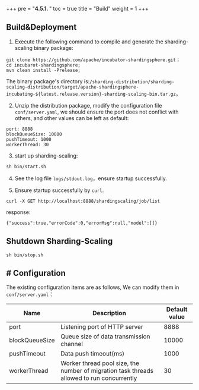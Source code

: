 +++
pre = "<b>4.5.1. </b>"
toc = true
title = "Build"
weight = 1
+++

## Build&Deployment

1. Execute the following command to compile and generate the sharding-scaling binary package:

```
git clone https://github.com/apache/incubator-shardingsphere.git；
cd incubarot-shardingsphere;
mvn clean install -Prelease;
```

The binary package's directory is:`/sharding-distribution/sharding-scaling-distribution/target/apache-shardingsphere-incubating-${latest.release.version}-sharding-scaling-bin.tar.gz`。

2. Unzip the distribution package, modify the configuration file `conf/server.yaml`, we should ensure the port does not conflict with others, and other values can be left as default:

```
port: 8888
blockQueueSize: 10000
pushTimeout: 1000
workerThread: 30
```

3. start up sharding-scaling:

```
sh bin/start.sh
```

4. See the log file `logs/stdout.log`，ensure startup successfully.

5. Ensure startup successfully by `curl`.

```
curl -X GET http://localhost:8888/shardingscaling/job/list
```

response:

```
{"success":true,"errorCode":0,"errorMsg":null,"model":[]}
```

## Shutdown Sharding-Scaling
   
 ```
 sh bin/stop.sh
 ```
 
## # Configuration

 The existing configuration items are as follows, We can modify them in `conf/server.yaml`：
 
| Name           | Description                                                  | Default value |
| -------------- | ------------------------------------------------------------ | ------------- |
| port           | Listening port of HTTP server                                | 8888          |
| blockQueueSize | Queue size of data transmission channel                      | 10000         |
| pushTimeout    | Data push timeout(ms)                                        | 1000          |
| workerThread   | Worker thread pool size, the number of migration task threads allowed to run concurrently | 30            |
